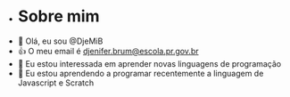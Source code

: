 - # Sobre mim
- 👋 Olá, eu sou @DjeMiB
- 👍 O meu email é djenifer.brum@escola.pr.gov.br
- 👀 Eu estou interessada em aprender novas linguagens de programação
- 🌱 Eu estou aprendendo a programar recentemente a linguagem de Javascript e Scratch


